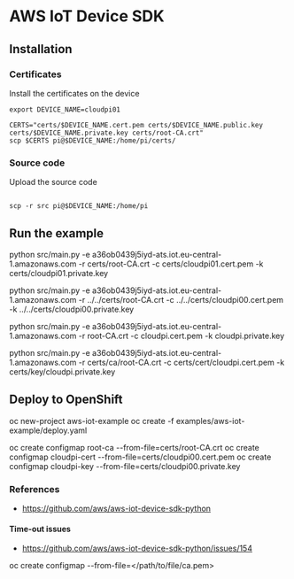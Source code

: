 # AWS IoT Device SDK

## Installation

### Certificates

Install the certificates on the device

```shell
export DEVICE_NAME=cloudpi01

CERTS="certs/$DEVICE_NAME.cert.pem certs/$DEVICE_NAME.public.key certs/$DEVICE_NAME.private.key certs/root-CA.crt"
scp $CERTS pi@$DEVICE_NAME:/home/pi/certs/

```
### Source code

Upload the source code

```shell

scp -r src pi@$DEVICE_NAME:/home/pi

```

## Run the example

python src/main.py -e a36ob0439j5iyd-ats.iot.eu-central-1.amazonaws.com -r certs/root-CA.crt -c certs/cloudpi01.cert.pem -k certs/cloudpi01.private.key

python src/main.py -e a36ob0439j5iyd-ats.iot.eu-central-1.amazonaws.com -r ../../certs/root-CA.crt -c ../../certs/cloudpi00.cert.pem -k ../../certs/cloudpi00.private.key

python src/main.py -e a36ob0439j5iyd-ats.iot.eu-central-1.amazonaws.com -r root-CA.crt -c cloudpi.cert.pem -k cloudpi.private.key

python src/main.py -e a36ob0439j5iyd-ats.iot.eu-central-1.amazonaws.com -r certs/ca/root-CA.crt -c certs/cert/cloudpi.cert.pem -k certs/key/cloudpi.private.key


## Deploy to OpenShift

oc new-project aws-iot-example
oc create -f examples/aws-iot-example/deploy.yaml

oc create configmap root-ca --from-file=certs/root-CA.crt
oc create configmap cloudpi-cert --from-file=certs/cloudpi00.cert.pem
oc create configmap cloudpi-key --from-file=certs/cloudpi00.private.key





### References

* https://github.com/aws/aws-iot-device-sdk-python

#### Time-out issues

* https://github.com/aws/aws-iot-device-sdk-python/issues/154




oc create configmap <configmap-name> --from-file=</path/to/file/ca.pem>
